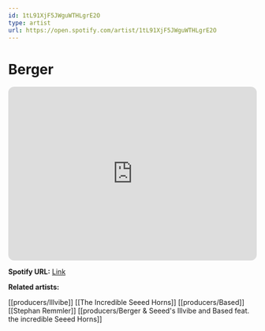 ```yaml
---
id: 1tL91XjF5JWguWTHLgrE2O
type: artist
url: https://open.spotify.com/artist/1tL91XjF5JWguWTHLgrE2O
---
```

# Berger

<iframe style="border-radius:12px" src="https://open.spotify.com/embed/artist/1tL91XjF5JWguWTHLgrE2O" width="100%" height="352" frameBorder="0" allowfullscreen="" allow="autoplay; clipboard-write; encrypted-media; fullscreen; picture-in-picture" loading="lazy"></iframe>

**Spotify URL:** [Link](https://open.spotify.com/artist/1tL91XjF5JWguWTHLgrE2O)

**Related artists:**

[[producers/Illvibe]]
[[The Incredible Seeed Horns]]
[[producers/Based]]
[[Stephan Remmler]]
[[producers/Berger & Seeed's Illvibe and Based feat. the incredible Seeed Horns]]
